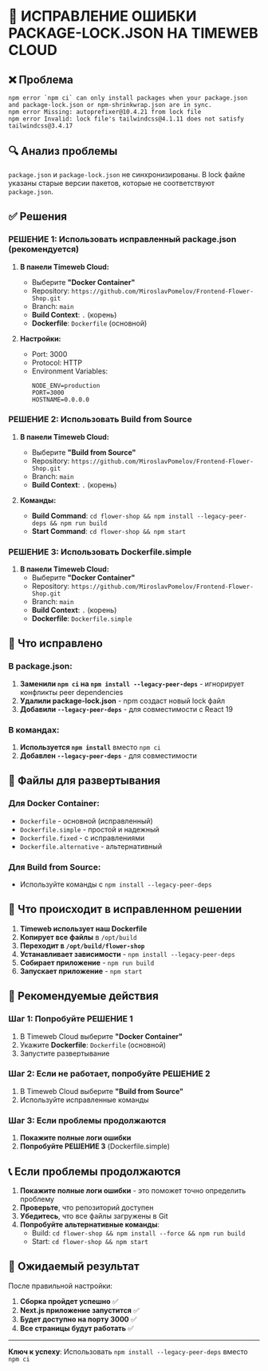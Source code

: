 # 🚨 ИСПРАВЛЕНИЕ ОШИБКИ PACKAGE-LOCK.JSON НА TIMEWEB CLOUD

## ❌ Проблема
```
npm error `npm ci` can only install packages when your package.json and package-lock.json or npm-shrinkwrap.json are in sync.
npm error Missing: autoprefixer@10.4.21 from lock file
npm error Invalid: lock file's tailwindcss@4.1.11 does not satisfy tailwindcss@3.4.17
```

## 🔍 Анализ проблемы
`package.json` и `package-lock.json` не синхронизированы. В lock файле указаны старые версии пакетов, которые не соответствуют `package.json`.

## ✅ Решения

### РЕШЕНИЕ 1: Использовать исправленный package.json (рекомендуется)

1. **В панели Timeweb Cloud:**
   - Выберите **"Docker Container"**
   - Repository: `https://github.com/MiroslavPomelov/Frontend-Flower-Shop.git`
   - Branch: `main`
   - **Build Context**: `.` (корень)
   - **Dockerfile**: `Dockerfile` (основной)

2. **Настройки:**
   - Port: 3000
   - Protocol: HTTP
   - Environment Variables:
     ```
     NODE_ENV=production
     PORT=3000
     HOSTNAME=0.0.0.0
     ```

### РЕШЕНИЕ 2: Использовать Build from Source

1. **В панели Timeweb Cloud:**
   - Выберите **"Build from Source"**
   - Repository: `https://github.com/MiroslavPomelov/Frontend-Flower-Shop.git`
   - Branch: `main`
   - **Build Context**: `.` (корень)

2. **Команды:**
   - **Build Command**: `cd flower-shop && npm install --legacy-peer-deps && npm run build`
   - **Start Command**: `cd flower-shop && npm start`

### РЕШЕНИЕ 3: Использовать Dockerfile.simple

1. **В панели Timeweb Cloud:**
   - Выберите **"Docker Container"**
   - Repository: `https://github.com/MiroslavPomelov/Frontend-Flower-Shop.git`
   - Branch: `main`
   - **Build Context**: `.` (корень)
   - **Dockerfile**: `Dockerfile.simple`

## 🔧 Что исправлено

### В package.json:
1. **Заменили `npm ci` на `npm install --legacy-peer-deps`** - игнорирует конфликты peer dependencies
2. **Удалили package-lock.json** - npm создаст новый lock файл
3. **Добавили `--legacy-peer-deps`** - для совместимости с React 19

### В командах:
1. **Используется `npm install`** вместо `npm ci`
2. **Добавлен `--legacy-peer-deps`** - для совместимости

## 📁 Файлы для развертывания

### Для Docker Container:
- `Dockerfile` - основной (исправленный)
- `Dockerfile.simple` - простой и надежный
- `Dockerfile.fixed` - с исправлениями
- `Dockerfile.alternative` - альтернативный

### Для Build from Source:
- Используйте команды с `npm install --legacy-peer-deps`

## 🎯 Что происходит в исправленном решении

1. **Timeweb использует наш Dockerfile**
2. **Копирует все файлы** в `/opt/build`
3. **Переходит в `/opt/build/flower-shop`**
4. **Устанавливает зависимости** - `npm install --legacy-peer-deps`
5. **Собирает приложение** - `npm run build`
6. **Запускает приложение** - `npm start`

## 🚀 Рекомендуемые действия

### Шаг 1: Попробуйте РЕШЕНИЕ 1
1. В Timeweb Cloud выберите **"Docker Container"**
2. Укажите **Dockerfile**: `Dockerfile` (основной)
3. Запустите развертывание

### Шаг 2: Если не работает, попробуйте РЕШЕНИЕ 2
1. В Timeweb Cloud выберите **"Build from Source"**
2. Используйте исправленные команды

### Шаг 3: Если проблемы продолжаются
1. **Покажите полные логи ошибки**
2. **Попробуйте РЕШЕНИЕ 3** (Dockerfile.simple)

## 📞 Если проблемы продолжаются

1. **Покажите полные логи ошибки** - это поможет точно определить проблему
2. **Проверьте**, что репозиторий доступен
3. **Убедитесь**, что все файлы загружены в Git
4. **Попробуйте альтернативные команды**:
   - Build: `cd flower-shop && npm install --force && npm run build`
   - Start: `cd flower-shop && npm start`

## 🎉 Ожидаемый результат

После правильной настройки:
1. **Сборка пройдет успешно** ✅
2. **Next.js приложение запустится** ✅
3. **Будет доступно на порту 3000** ✅
4. **Все страницы будут работать** ✅

---

**Ключ к успеху**: Использовать `npm install --legacy-peer-deps` вместо `npm ci`
